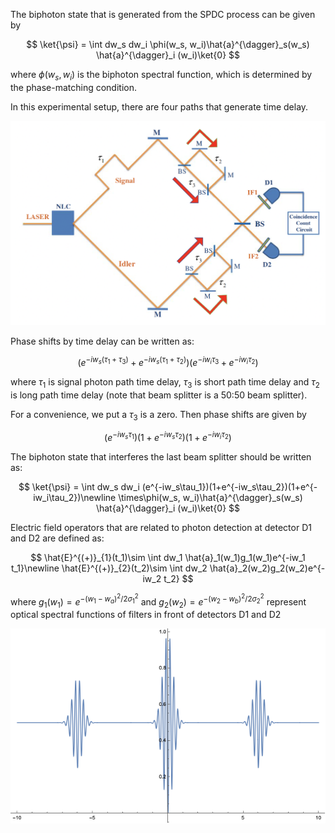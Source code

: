 The biphoton state that is generated from the SPDC process can be given by

$$
\ket{\psi} = \int dw_s dw_i \phi(w_s, w_i)\hat{a}^{\dagger}_s(w_s) \hat{a}^{\dagger}_i (w_i)\ket{0}
$$

where $\phi(w_s, w_i)$ is the biphoton spectral function, which is determined by the phase-matching condition.

In this experimental setup, there are four paths that generate time delay.

![hom beating](./fig/HOM_beating1.png)

Phase shifts by time delay can be written as:

$$
(e^{-iw_s(\tau_1+\tau_3)}+e^{-iw_s(\tau_1+\tau_2)})(e^{-iw_i\tau_3}+e^{-iw_i\tau_2})
$$

where $\tau_1$ is signal photon path time delay, $\tau_3$ is short path time delay and $\tau_2$ is long path time delay (note that beam splitter is a 50:50 beam splitter). 

For a convenience, we put a $\tau_3$ is a zero. Then phase shifts are given by

$$
(e^{-iw_s\tau_1})(1+e^{-iw_s\tau_2})(1+e^{-iw_i\tau_2})
$$

The biphoton state that interferes the last beam splitter should be written as:

$$
\ket{\psi} = \int dw_s dw_i (e^{-iw_s\tau_1})(1+e^{-iw_s\tau_2})(1+e^{-iw_i\tau_2})\newline
\times\phi(w_s, w_i)\hat{a}^{\dagger}_s(w_s) \hat{a}^{\dagger}_i (w_i)\ket{0}
$$

Electric field operators that are related to photon detection at detector D1 and D2 are defined as:

$$
\hat{E}^{(+)}_{1}(t_1)\sim \int dw_1 \hat{a}_1(w_1)g_1(w_1)e^{-iw_1 t_1}\newline
\hat{E}^{(+)}_{2}(t_2)\sim \int dw_2 \hat{a}_2(w_2)g_2(w_2)e^{-iw_2 t_2}
$$

where $g_1(w_1)=e^{-(w_1-w_a)^2/2\sigma_1^2}$ and $g_2(w_2)=e^{-(w_2-w_b)^2/2\sigma_2^2}$ represent optical spectral functions of filters in front of detectors D1 and D2

![HOM_beating2](./fig/HOM_beating2.png)

